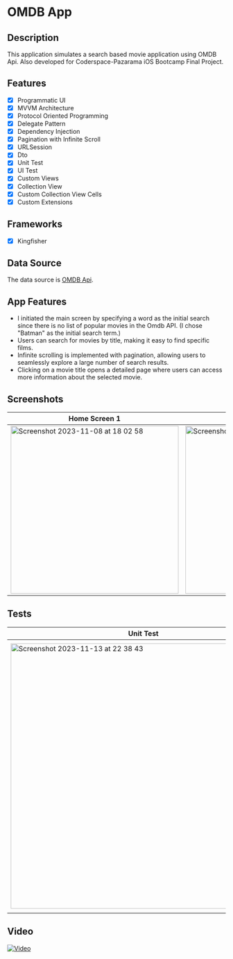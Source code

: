 # OMDB App

## Description

This application simulates a search based movie application using OMDB Api.
Also developed for Coderspace-Pazarama iOS Bootcamp Final Project.  

## Features

- [x] Programmatic UI
- [x] MVVM Architecture
- [x] Protocol Oriented Programming
- [x] Delegate Pattern
- [x] Dependency Injection
- [x] Pagination with Infinite Scroll
- [x] URLSession
- [x] Dto
- [x] Unit Test
- [x] UI Test
- [x] Custom Views
- [x] Collection View
- [x] Custom Collection View Cells
- [x] Custom Extensions

## Frameworks

- [x] Kingfisher

## Data Source

The data source is [OMDB Api](https://www.omdbapi.com/). 

## App Features
- I initiated the main screen by specifying a word as the initial search since there is no list of popular movies in the Omdb API. (I chose "Batman" as the initial search term.)
- Users can search for movies by title, making it easy to find specific films.
- Infinite scrolling is implemented with pagination, allowing users to seamlessly explore a large number of search results.
- Clicking on a movie title opens a detailed page where users can access more information about the selected movie.


## Screenshots
| Home Screen 1| Home Screen 2| Home Screen 3| Home Screen 4| Home Screen 5| Detail Screen 1| Detail Screen 2|
|--|--|--|--|--|--|--|
|<img width="387" alt="Screenshot 2023-11-08 at 18 02 58" src="https://github.com/alicolak64/OmdbApp/assets/71923609/3c4ae2a2-3f6f-402d-9fef-d155be794de5"> |<img width="387" alt="Screenshot 2023-11-08 at 18 03 50" src="https://github.com/alicolak64/OmdbApp/assets/71923609/49b5351a-ebd0-416d-9004-1d7ac3c5c178">|<img width="387" alt="Screenshot 2023-11-08 at 18 04 44" src="https://github.com/alicolak64/OmdbApp/assets/71923609/d5abc802-34ed-47a0-8c2a-dd6cd0c46876">| <img width="387" alt="Screenshot 2023-11-08 at 18 04 05" src="https://github.com/alicolak64/OmdbApp/assets/71923609/739a7e8f-ec0c-4332-a80c-d4a33934bac1">|<img width="387" alt="Screenshot 2023-11-08 at 18 04 59" src="https://github.com/alicolak64/OmdbApp/assets/71923609/22067038-8212-47e5-a7f2-5e255efda627">|<img width="387" alt="Screenshot 2023-11-08 at 18 07 47" src="https://github.com/alicolak64/OmdbApp/assets/71923609/2ece64fc-c53b-4a3a-878b-b1d3068e4a64">|<img width="387" alt="Screenshot 2023-11-08 at 18 07 59" src="https://github.com/alicolak64/OmdbApp/assets/71923609/0b869ee6-5dca-41ca-bf3b-264eec1211be">

## Tests 

| Unit Test| UI Test Home| UI Test Detail| All Tests| 
|--|--|--|--|
|<img width="612" alt="Screenshot 2023-11-13 at 22 38 43" src="https://github.com/alicolak64/OmdbApp/assets/71923609/c4eaafd2-8b97-4ad4-94f5-4499b2e3186a">|<img width="589" alt="Screenshot 2023-11-13 at 22 46 44" src="https://github.com/alicolak64/OmdbApp/assets/71923609/aed1f7e8-4692-47c2-83fb-39b30263ff2e">|<img width="609" alt="Screenshot 2023-11-13 at 22 47 07" src="https://github.com/alicolak64/OmdbApp/assets/71923609/22a62e4b-e545-46e1-b73f-260930f7ddc0">|<img width="624" alt="Screenshot 2023-11-13 at 22 47 19" src="https://github.com/alicolak64/OmdbApp/assets/71923609/9429ef0f-89bc-4847-bee3-7bfbfb5b1dd4">





## Video

[![Video](https://img.youtube.com/vi/qB_-ap12hM8/maxresdefault.jpg)](https://www.youtube.com/watch?v=qB_-ap12hM8)
